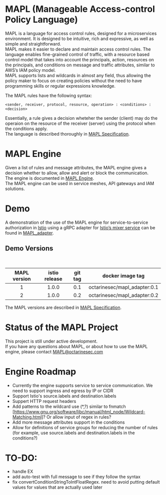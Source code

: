 # MAPL (Manageable Access-control Policy Language)
MAPL is a language for access control rules, designed for a microservices environment.
It is designed to be intuitive, rich and expressive, as well as simple and straightforward.  
MAPL makes it easier to declare and maintain access control rules. The language enables fine-grained control of traffic, with a resource based control model that takes into account the principals, action, resources on the principals, and conditions on message and traffic attributes, similar to AWS’s IAM policy model.  
MAPL supports lists and wildcards in almost any field, thus allowing the policy maker to focus on creating policies without the need to have programming skills or regular expressions knowledge.


The MAPL rules have the following syntax:  

`<sender, receiver, protocol, resource, operation> : <conditions> : <decision>`

Essentially, a rule gives a decision wheteher the sender (client) may do the operaion on the resource of the receiver (server) using the protocol when the conditions apply.  
The language is described thoroughly in [MAPL Specification](https://github.com/octarinesec/MAPL/tree/master/docs/MAPL_SPEC.md).

# MAPL Engine

Given a list of rules and message attributes, the MAPL engine gives a decision whether to allow, allow and alert or block the communication.  
The engine is documented in [MAPL Engine](https://github.com/octarinesec/MAPL/tree/master/docs/MAPL_ENGINE.md).  
The MAPL engine can be used in service meshes, API gateways and IAM solutions.  

# Demo
A demonstration of the use of the MAPL engine for service-to-service authorization in [Istio](https://istio.io/) using a gRPC adapter for [Istio’s mixer service](https://istio.io/docs/concepts/policies-and-telemetry/) can be found in [MAPL_adapter](https://github.com/octarinesec/MAPL/tree/master/MAPL_adapter/).

## Demo Versions

<br>

|MAPL version| istio release | git tag | docker image tag |
|:-------:|:-------:|:-----:|:-----:|
1|1.0.0|0.1|octarinesec/mapl_adapter:0.1
2|1.0.0|0.2|octarinesec/mapl_adapter:0.2

The MAPL versions are described in  [MAPL Specification](https://github.com/octarinesec/MAPL/tree/master/docs/MAPL_SPEC.md).  

# Status of the MAPL Project
This project is still under active development.  
If you have any questions about MAPL, or about how to use the MAPL engine, please contact MAPL@octarinesec.com  

# Engine Roadmap
- Currently the engine supports service to service communication. We need to support ingress and egress by IP or CIDR  
- Support Istio's source.labels and destination.labels  
- Suppert HTTP request headers
- Add patterns to the wildcard use (*,?) similar to fnmatch [https://www.gnu.org/software/libc/manual/html_node/Wildcard-Matching.html]? Or allow input of regex in rules?
- Add more message attributes support in the conditions
- Allow for definitions of service groups for reducing the number of rules (for example, use source.labels and destination.labels in the conditions?)


# TO-DO:

- handle EX
- add auto-test with full message to see if they follow the syntax
- fix convertConditionStringToIntFloatRegex. need to avoid putting default values for values that are actually used later

